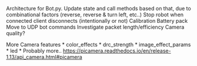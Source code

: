 Architecture for Bot.py. Update state and call methods based on that, due to combinational factors (reverse, reverse & turn left, etc..)
Stop robot when connected client disconnects (intentionally or not)
Calibration
Battery pack
Move to UDP bot commands
Investigate packet length/efficiency
Camera quality?

More Camera features
    * color_effects
    * drc_strength
    * image_effect_params
    * led
    * Probably more.. https://picamera.readthedocs.io/en/release-1.13/api_camera.html#picamera